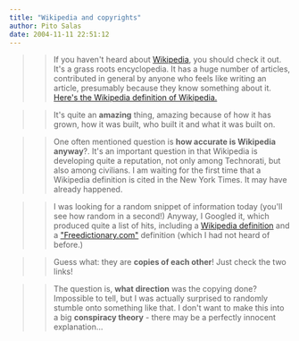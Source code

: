 ```yaml
---
title: "Wikipedia and copyrights"
author: Pito Salas
date: 2004-11-11 22:51:12
---
```


>>

>> If you haven't heard about
[Wikipedia](<http://en.wikipedia.org/wiki/Main_Page>), you should check it
out. It's a grass roots encyclopedia. It has a huge number of articles,
contributed in general by anyone who feels like writing an article, presumably
because they know something about it. [Here's the Wikipedia definition of
Wikipedia.](<http://en.wikipedia.org/wiki/Wikipedia>)

>>

>> It's quite an **amazing** thing, amazing because of how it has grown, how
it was built, who built it and what it was built on.

>>

>> One often mentioned question is **how accurate is Wikipedia anyway**?. It's
an important question in that Wikipedia is developing quite a reputation, not
only among Technorati, but also among civilians. I am waiting for the first
time that a Wikipedia definition is cited in the New York Times. It may have
already happened.

>>

>> I was looking for a random snippet of information today (you'll see how
random in a second!) Anyway, I Googled it, which produced quite a list of
hits, including a [Wikipedia
definition](<http://en.wikipedia.org/wiki/Hair_\(musical\)>) and a
["Freedictionary.com"](<http://encyclopedia.thefreedictionary.com/Hair%20\(musical\)>)
definition (which I had not heard of before.)

>>

>> Guess what: they are **copies of each other**! Just check the two links!

>>

>> The question is, **what direction** was the copying done? Impossible to
tell, but I was actually surprised to randomly stumble onto something like
that. I don't want to make this into a big **conspiracy theory** - there may
be a perfectly innocent explanation…



